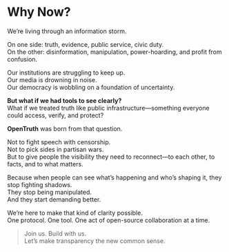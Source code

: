 # Why Now?

We’re living through an information storm.

On one side: truth, evidence, public service, civic duty.  
On the other: disinformation, manipulation, power-hoarding, and profit from confusion.

Our institutions are struggling to keep up.  
Our media is drowning in noise.  
Our democracy is wobbling on a foundation of uncertainty.

**But what if we had tools to see clearly?**  
What if we treated truth like public infrastructure—something everyone could access, verify, and protect?

**OpenTruth** was born from that question.

Not to fight speech with censorship.  
Not to pick sides in partisan wars.  
But to give people the visibility they need to reconnect—to each other, to facts, and to what matters.

Because when people can see what’s happening and who’s shaping it, they stop fighting shadows.  
They stop being manipulated.  
And they start demanding better.

We’re here to make that kind of clarity possible.  
One protocol. One tool. One act of open-source collaboration at a time.

> Join us. Build with us.  
> Let’s make transparency the new common sense.
